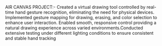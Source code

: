 AIR CANVAS PROJECT:-
Created a virtual drawing tool controlled by real-time hand gesture recognition, eliminating the need for physical devices. Implemented gesture mapping for drawing, erasing, and color selection to enhance user interaction. Enabled smooth, responsive control providing a natural drawing experience across varied environments.Conducted extensive testing under different lighting conditions to ensure consistent and stable hand tracking

